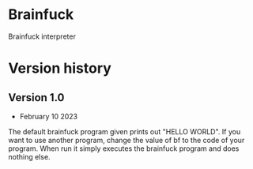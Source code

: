 # Brainfuck
Brainfuck interpreter

# Version history
## Version 1.0
* February 10 2023

The default brainfuck program given prints out "HELLO WORLD". If you want to use another program, change the value of bf to the code of your program.
When run it simply executes the brainfuck program and does nothing else.
